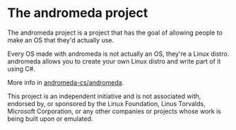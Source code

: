 # The andromeda project

The andromeda project is a project that has the goal of allowing people to make an OS that they'd actually use.

Every OS made with andromeda is not actually an OS, they're a Linux distro. andromeda allows you to create your own Linux distro and write part of it using C#.

More info in [andromeda-cs/andromeda](https://github.com/andromeda-cs/andromeda).

This project is an independent initiative and is not associated with, endorsed by, or sponsored by the Linux Foundation, Linus Torvalds, Microsoft Corporation, or any other companies or projects whose work is being built upon or emulated.
